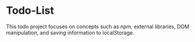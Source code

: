 # Todo-List

This todo project focuses on concepts such as npm, external libraries, DOM manipulation, and saving information to localStorage.
